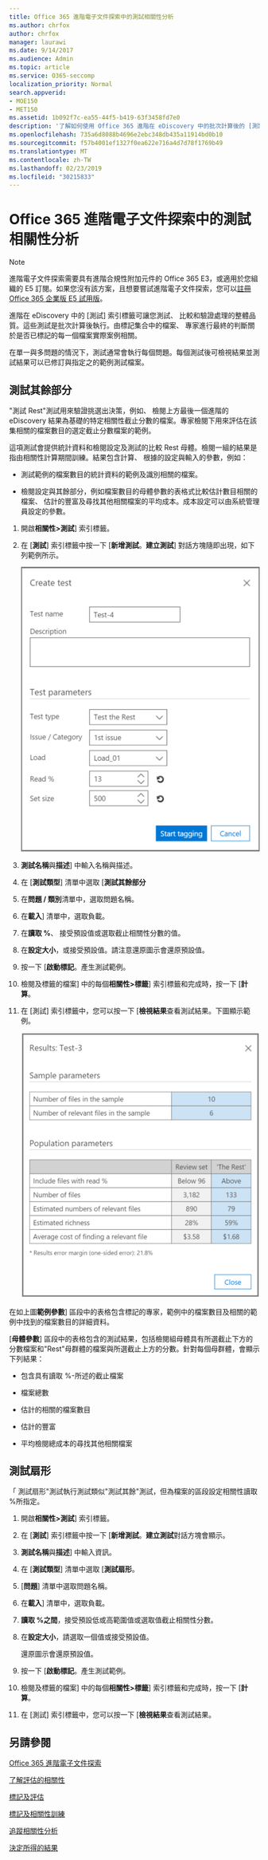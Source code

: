 ```yaml
---
title: Office 365 進階電子文件探索中的測試相關性分析
ms.author: chrfox
author: chrfox
manager: laurawi
ms.date: 9/14/2017
ms.audience: Admin
ms.topic: article
ms.service: O365-seccomp
localization_priority: Normal
search.appverid:
- MOE150
- MET150
ms.assetid: 1b092f7c-ea55-44f5-b419-63f3458fd7e0
description: '了解如何使用 Office 365 進階在 eDiscovery 中的批次計算後的 [測試] 索引標籤來測試、 比較和驗證處理的整體品質。  '
ms.openlocfilehash: 735a6d8088b4696e2ebc348db435a11914bd0b10
ms.sourcegitcommit: f57b4001ef1327f0ea622e716a4d7d78f1769b49
ms.translationtype: MT
ms.contentlocale: zh-TW
ms.lasthandoff: 02/23/2019
ms.locfileid: "30215833"
---
```

# <a name="test-relevance-analysis-in-office-365-advanced-ediscovery"></a>Office 365 進階電子文件探索中的測試相關性分析

> [!NOTE]
> 進階電子文件探索需要具有進階合規性附加元件的 Office 365 E3，或適用於您組織的 E5 訂閱。如果您沒有該方案，且想要嘗試進階電子文件探索，您可以[註冊 Office 365 企業版 E5 試用版](https://go.microsoft.com/fwlink/p/?LinkID=698279)。 
  
進階在 eDiscovery 中的 [測試] 索引標籤可讓您測試、 比較和驗證處理的整體品質。這些測試是批次計算後執行。由標記集合中的檔案、 專家進行最終的判斷關於是否已標記的每一個檔案實際案例相關。 
  
在單一與多問題的情況下，測試通常會執行每個問題。每個測試後可檢視結果並測試結果可以已修訂與指定之的範例測試檔案。
  
## <a name="testing-the-rest"></a>測試其餘部分

"測試 Rest"測試用來驗證挑選出決策，例如、 檢閱上方最後一個進階的 eDiscovery 結果為基礎的特定相關性截止分數的檔案。專家檢閱下用來評估在該集相關的檔案數目的選定截止分數檔案的範例。
  
這項測試會提供統計資料和檢閱設定及測試的比較 Rest 母體。檢閱一組的結果是指由相關性計算期間訓練。結果包含計算、 根據的設定與輸入的參數，例如：
  
- 測試範例的檔案數目的統計資料的範例及識別相關的檔案。 
    
- 檢閱設定與其餘部分，例如檔案數目的母體參數的表格式比較估計數目相關的檔案、 估計的豐富及尋找其他相關檔案的平均成本。成本設定可以由系統管理員設定的參數。
    
1. 開啟**相關性\>測試**] 索引標籤。 
    
2. 在 [**測試**] 索引標籤中按一下 [**新增測試**。**建立測試**] 對話方塊隨即出現，如下列範例所示。 
    
    ![相關性測試的其他結果](media/46e6898a-f929-4fd0-88d9-6f91d04b6ce2.png)
  
3. **測試名稱**與**描述**] 中輸入名稱與描述。
    
4. 在 [**測試類型**] 清單中選取 [**測試其餘部分**
    
5. 在**問題 / 類別**清單中，選取問題名稱。 
    
6. 在**載入**] 清單中，選取負載。 
    
7. 在**讀取 %**、 接受預設值或選取截止相關性分數的值。 
    
8. 在**設定大小**，或接受預設值。請注意還原圖示會還原預設值。
    
9. 按一下 [**啟動標記**。產生測試範例。
    
10. 檢閱及標籤的檔案] 中的每個**相關性\>標籤**] 索引標籤和完成時，按一下 [**計算**。
    
11. 在 [測試] 索引標籤中，您可以按一下 [**檢視結果**查看測試結果。下圖顯示範例。 
    
    ![測試其他結果](media/b95744a9-047d-4c29-992d-04fa7e58e58a.png)
  
在如上圖**範例參數**] 區段中的表格包含標記的專家，範例中的檔案數目及相關的範例中找到的檔案數目的詳細資料。 
  
[**母體參數**] 區段中的表格包含的測試結果，包括檢閱組母體具有所選截止下方的分數檔案和"Rest"母群體的檔案與所選截止上方的分數。針對每個母群體，會顯示下列結果： 
  
- 包含具有讀取 %-所述的截止檔案
    
- 檔案總數 
    
- 估計的相關的檔案數目 
    
- 估計的豐富 
    
- 平均檢閱總成本的尋找其他相關檔案
    
## <a name="testing-the-slice"></a>測試扇形

「 測試扇形"測試執行測試類似"測試其餘"測試，但為檔案的區段設定相關性讀取 %所指定。
  
1. 開啟**相關性\>測試**] 索引標籤。 
    
2. 在 [**測試**] 索引標籤中按一下 [**新增測試**。**建立測試**對話方塊會顯示。 
    
3. **測試名稱**與**描述**] 中輸入資訊。
    
4. 在 [**測試類型**] 清單中選取 [**測試扇形**。
    
5. [**問題**] 清單中選取問題名稱。 
    
6. 在**載入**] 清單中，選取負載。 
    
7. **讀取 %之間**，接受預設低或高範圍值或選取值截止相關性分數。 
    
8. 在**設定大小**，請選取一個值或接受預設值。
    
    還原圖示會還原預設值。
    
9. 按一下 [**啟動標記**。產生測試範例。
    
10. 檢閱及標籤的檔案] 中的每個**相關性\>標籤**] 索引標籤和完成時，按一下 [**計算**。 
    
11. 在 [測試] 索引標籤中，您可以按一下 [**檢視結果**查看測試結果。 
    
## <a name="see-also"></a>另請參閱

[Office 365 進階電子文件探索](office-365-advanced-ediscovery.md)
  
[了解評估的相關性](assessment-in-relevance-in-advanced-ediscovery.md)
  
[標記及評估](tagging-and-assessment-in-advanced-ediscovery.md)
  
[標記及相關性訓練](tagging-and-relevance-training-in-advanced-ediscovery.md)
  
[追蹤相關性分析](track-relevance-analysis-in-advanced-ediscovery.md)
  
[決定所得的結果](decision-based-on-the-results-in-advanced-ediscovery.md)

